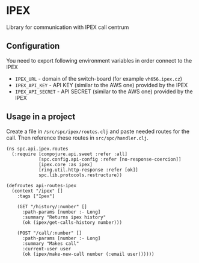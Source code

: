 # IPEX
Library for communication with IPEX call centrum

## Configuration

You need to export following environment variables in order connect to the IPEX

 - `IPEX_URL` - domain of the switch-board (for example `vh656.ipex.cz`)
 - `IPEX_API_KEY` - API KEY (similar to the AWS one) provided by the IPEX
 - `IPEX_API_SECRET` - API SECRET (similar to the AWS one) provided by the IPEX

## Usage in a project

Create a file in `/src/spc/ipex/routes.clj` and paste needed routes for the call. Then reference these routes in
`src/spc/handler.clj`.

```
(ns spc.api.ipex.routes
  (:require [compojure.api.sweet :refer :all]
            [spc.config.api-config :refer [no-response-coercion]]
            [ipex.core :as ipex]
            [ring.util.http-response :refer [ok]]
            spc.lib.protocols.restructure))

(defroutes api-routes-ipex
  (context "/ipex" []
    :tags ["Ipex"]

    (GET "/history/:number" []
      :path-params [number :- Long]
      :summary "Returns ipex history"
      (ok (ipex/get-calls-history number)))

    (POST "/call/:number" []
      :path-params [number :- Long]
      :summary "Makes call"
      :current-user user
      (ok (ipex/make-new-call number (:email user))))))
```
